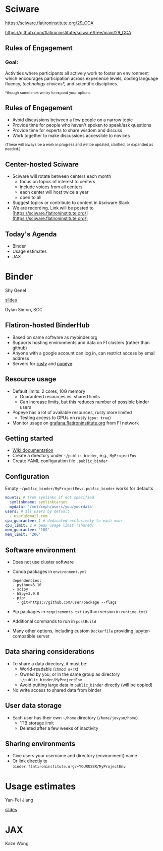 # Sciware

https://sciware.flatironinstitute.org/29_CCA

https://github.com/flatironinstitute/sciware/tree/main/29_CCA


## Rules of Engagement

### Goal:

Activities where participants all actively work to foster an environment which encourages participation across experience levels, coding language fluency, *technology choices*\*, and scientific disciplines.

<small>\*though sometimes we try to expand your options</small>


## Rules of Engagement

- Avoid discussions between a few people on a narrow topic
- Provide time for people who haven't spoken to speak/ask questions
- Provide time for experts to share wisdom and discuss
- Work together to make discussions accessible to novices

<small>
(These will always be a work in progress and will be updated, clarified, or expanded as needed.)
</small>


## Center-hosted Sciware

- Sciware will rotate between centers each month
   - focus on topics of interest to centers
   - include voices from all centers
   - each center will host twice a year
   - open to all
- Suggest topics or contribute to content in #sciware Slack
- We are recording. Link will be posted to [https://sciware.flatironinstitute.org/](https://sciware.flatironinstitute.org/)


## Today's Agenda

- Binder
- Usage estimates
- JAX



# Binder

Shy Genel

[slides](https://docs.google.com/presentation/d/1XD2M2kY2MMW08AvuZlr9Q3FY9PBkBAnkGES98BY4ukU/edit)

Dylan Simon, SCC


## Flatiron-hosted BinderHub

- Based on same software as mybinder.org
- Supports hosting environments and data on FI clusters (rather than github)
- Anyone with a google account can log in, can restrict access by email address
- Servers for [rusty](binder.flatironinstitute.org) and [popeye](sdsc-binder.flatironinstitute.org)


## Resource usage

- Default limits: 2 cores, 10G memory
   - Guaranteed resources vs. shared limits
   - Can increase limits, but this reduces number of possible binder users
- Popeye has a lot of available resources, rusty more limited
   - Testing access to GPUs on rusty (`gpu: true`)
- Monitor usage on [grafana.flatironinstitute.org](https://grafana.flatironinstitute.org/d/KqB4-8OZk/binder) from FI network


## Getting started

- [Wiki documentation](https://wiki.flatironinstitute.org/SCC/BinderHub)
- Create a directory under `~/public_binder`, e.g., `MyProjectEnv`
- Create YAML configuration file `.public_binder`


## Configuration

Empty `~/public_binder/MyProjectEnv/.public_binder` works for defaults

```yaml
mounts: # from symlinks if not specified
  symlinkname: symlinktarget
  mydata: '/mnt/ceph/users/you/yourdata'
users: # all users by default
  - user1@gmail.com
cpu_guarantee: 1 # dedicated exclusively to each user
cpu_limit: 2 # peak usage limit (shared)
mem_guarantee: '10G'
mem_limit: '20G'
```


## Software environment

- Does not use cluster software
- Conda packages in `environment.yml`

      dependencies:
      - python=3.10
      - scipy
      - h5py=3.9.0
      - pip:
        - git+https://github.com/user/package --flags
- Pip packages in `requirements.txt` (python version in `runtime.txt`)
- Additional commands to run in `postBuild`
- Many other options, including custom `Dockerfile` providing jupyter-compatible server


## Data sharing considerations

- To share a data directory, it must be:
   - World-readable (`chmod o+rX`)
   - Owned by you, or in the same group as directory `~/public_binder/MyProjectEnv`
   - Avoid putting large data in `public_binder` directly (will be copied)
- No write access to shared data from binder


## User data storage

- Each user has their own `~/home` directory (`/home/jovyan/home`)
   - 1TB storage limit
   - Deleted after a few weeks of inactivity


## Sharing environments

- Give users your username and directory (environment) name
- Or link directly to `binder.flatironinstitute.org/~YOURUSER/MyProjectEnv`



# Usage estimates

Yan-Fei Jiang

[slides](https://www.dropbox.com/sh/hrw4ulndqfa0iff/AADy7WZA1UHtAyAXK9EfvKVua?dl=0)



# JAX

Kaze Wong
